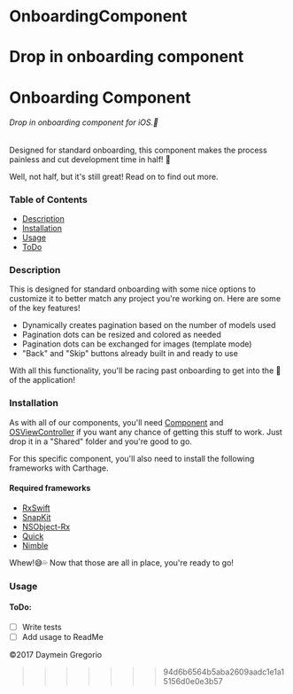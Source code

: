 # OnboardingComponent
Drop in onboarding component
=======
# Onboarding Component
###### Drop in onboarding component for iOS.🎉
Designed for standard onboarding, this component makes the process 
painless and cut development time in half! 🔪 

Well, not half, but it's still great! Read on to find out more.

### Table of Contents
* [Description](#description)
* [Installation](#installation)
* [Usage](#usage)
* [ToDo](#todo)

### Description
This is designed for standard onboarding with some nice options to customize it to better match any project you're working on. Here are some of the key features!
* Dynamically creates pagination based on the number of models used
* Pagination dots can be resized and colored as needed
* Pagination dots can be exchanged for images (template mode)
* "Back" and "Skip" buttons already built in and ready to use

With all this functionality, you'll be racing past onboarding to get into the 🍖 of the application!

### Installation
As with all of our components, you'll need [Component](#) and [OSViewController](#) if you want any chance of getting this stuff to work. Just drop it in a "Shared" folder and you're good to go.

For this specific component, you'll also need to install the following frameworks with Carthage.

#### Required frameworks
* [RxSwift](https://github.com/ReactiveX/RxSwift)
* [SnapKit](https://github.com/SnapKit/SnapKit)
* [NSObject-Rx](https://github.com/RxSwiftCommunity/NSObject-Rx)
* [Quick](https://github.com/Quick/Quick)
* [Nimble](https://github.com/Quick/Nimble)

Whew!😅💦 Now that those are all in place, you're ready to go!

### Usage


#### ToDo:
* [ ] Write tests
* [ ] Add usage to ReadMe

©2017 Daymein Gregorio
>>>>>>> 94d6b6564b5aba2609aadc1e1a15156d0e0e3b57
